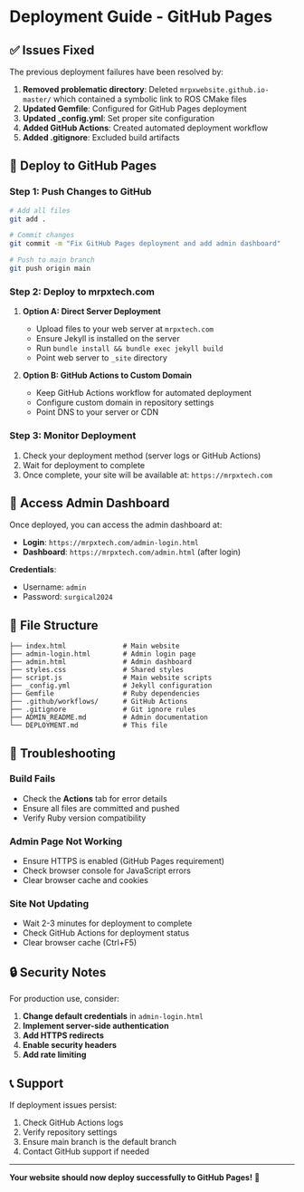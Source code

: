 # Deployment Guide - GitHub Pages

## ✅ Issues Fixed

The previous deployment failures have been resolved by:

1. **Removed problematic directory**: Deleted `mrpxwebsite.github.io-master/` which contained a symbolic link to ROS CMake files
2. **Updated Gemfile**: Configured for GitHub Pages deployment
3. **Updated _config.yml**: Set proper site configuration
4. **Added GitHub Actions**: Created automated deployment workflow
5. **Added .gitignore**: Excluded build artifacts

## 🚀 Deploy to GitHub Pages

### Step 1: Push Changes to GitHub

```bash
# Add all files
git add .

# Commit changes
git commit -m "Fix GitHub Pages deployment and add admin dashboard"

# Push to main branch
git push origin main
```

### Step 2: Deploy to mrpxtech.com

1. **Option A: Direct Server Deployment**
   - Upload files to your web server at `mrpxtech.com`
   - Ensure Jekyll is installed on the server
   - Run `bundle install && bundle exec jekyll build`
   - Point web server to `_site` directory

2. **Option B: GitHub Actions to Custom Domain**
   - Keep GitHub Actions workflow for automated deployment
   - Configure custom domain in repository settings
   - Point DNS to your server or CDN

### Step 3: Monitor Deployment

1. Check your deployment method (server logs or GitHub Actions)
2. Wait for deployment to complete
3. Once complete, your site will be available at: `https://mrpxtech.com`

## 🔐 Access Admin Dashboard

Once deployed, you can access the admin dashboard at:

- **Login**: `https://mrpxtech.com/admin-login.html`
- **Dashboard**: `https://mrpxtech.com/admin.html` (after login)

**Credentials**:
- Username: `admin`
- Password: `surgical2024`

## 📁 File Structure

```
├── index.html              # Main website
├── admin-login.html        # Admin login page
├── admin.html              # Admin dashboard
├── styles.css              # Shared styles
├── script.js               # Main website scripts
├── _config.yml             # Jekyll configuration
├── Gemfile                 # Ruby dependencies
├── .github/workflows/      # GitHub Actions
├── .gitignore              # Git ignore rules
├── ADMIN_README.md         # Admin documentation
└── DEPLOYMENT.md           # This file
```

## 🔧 Troubleshooting

### Build Fails
- Check the **Actions** tab for error details
- Ensure all files are committed and pushed
- Verify Ruby version compatibility

### Admin Page Not Working
- Ensure HTTPS is enabled (GitHub Pages requirement)
- Check browser console for JavaScript errors
- Clear browser cache and cookies

### Site Not Updating
- Wait 2-3 minutes for deployment to complete
- Check GitHub Actions for deployment status
- Clear browser cache (Ctrl+F5)

## 🔒 Security Notes

For production use, consider:

1. **Change default credentials** in `admin-login.html`
2. **Implement server-side authentication**
3. **Add HTTPS redirects**
4. **Enable security headers**
5. **Add rate limiting**

## 📞 Support

If deployment issues persist:

1. Check GitHub Actions logs
2. Verify repository settings
3. Ensure main branch is the default branch
4. Contact GitHub support if needed

---

**Your website should now deploy successfully to GitHub Pages!** 🎉 